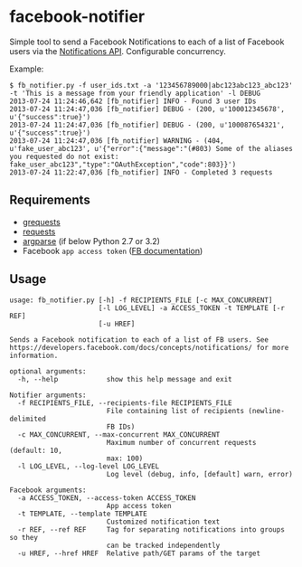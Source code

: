 facebook-notifier
=================

Simple tool to send a Facebook Notifications to each of a list of Facebook users via the [Notifications API](https://developers.facebook.com/docs/concepts/notifications/). Configurable concurrency.

Example:
```
$ fb_notifier.py -f user_ids.txt -a '123456789000|abc123abc123_abc123' -t 'This is a message from your friendly application' -l DEBUG
2013-07-24 11:24:46,642 [fb_notifier] INFO - Found 3 user IDs
2013-07-24 11:24:47,036 [fb_notifier] DEBUG - (200, u'100012345678', u'{"success":true}')
2013-07-24 11:24:47,036 [fb_notifier] DEBUG - (200, u'100087654321', u'{"success":true}')
2013-07-24 11:24:47,036 [fb_notifier] WARNING - (404, u'fake_user_abc123', u'{"error":{"message":"(#803) Some of the aliases you requested do not exist: fake_user_abc123","type":"OAuthException","code":803}}')
2013-07-24 11:22:47,036 [fb_notifier] INFO - Completed 3 requests
```

Requirements
------------

 * [grequests](https://github.com/kennethreitz/grequests)
 * [requests](https://github.com/kennethreitz/requests)
 * [argparse](https://pypi.python.org/pypi/argparse) (if below Python 2.7 or 3.2)
 * Facebook `app access token` ([FB documentation](https://developers.facebook.com/docs/opengraph/howtos/publishing-with-app-token/))

Usage
------------

```
usage: fb_notifier.py [-h] -f RECIPIENTS_FILE [-c MAX_CONCURRENT]
                      [-l LOG_LEVEL] -a ACCESS_TOKEN -t TEMPLATE [-r REF]
                      [-u HREF]

Sends a Facebook notification to each of a list of FB users. See
https://developers.facebook.com/docs/concepts/notifications/ for more
information.

optional arguments:
  -h, --help            show this help message and exit

Notifier arguments:
  -f RECIPIENTS_FILE, --recipients-file RECIPIENTS_FILE
                        File containing list of recipients (newline-delimited
                        FB IDs)
  -c MAX_CONCURRENT, --max-concurrent MAX_CONCURRENT
                        Maximum number of concurrent requests (default: 10,
                        max: 100)
  -l LOG_LEVEL, --log-level LOG_LEVEL
                        Log level (debug, info, [default] warn, error)

Facebook arguments:
  -a ACCESS_TOKEN, --access-token ACCESS_TOKEN
                        App access token
  -t TEMPLATE, --template TEMPLATE
                        Customized notification text
  -r REF, --ref REF     Tag for separating notifications into groups so they
                        can be tracked independently
  -u HREF, --href HREF  Relative path/GET params of the target
```


